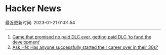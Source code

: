 # Hacker News

最近更新时间: 2023-01-21 01:01:54

--- 
1. [Game that promised no paid DLC ever, getting paid DLC 'to fund the development'](https://www.pcgamer.com/game-that-promised-no-paid-dlc-ever-is-getting-paid-dlc-we-need-a-way-to-continue-to-fund-the-development/) 
2. [Ask HN: Has anyone successfully started their career over in their 30s?](https://news.ycombinator.com/item?id=34455518) 
